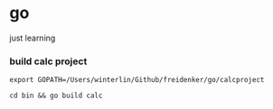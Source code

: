 # go
just learning

### build calc project

`export GOPATH=/Users/winterlin/Github/freidenker/go/calcproject`

`cd bin && go build calc`
